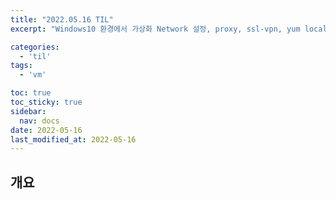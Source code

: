 ```yaml
---
title: "2022.05.16 TIL"
excerpt: "Windows10 환경에서 가상화 Network 설정, proxy, ssl-vpn, yum local repo설정"

categories:
  - 'til'
tags:
  - 'vm'

toc: true
toc_sticky: true
sidebar:
  nav: docs
date: 2022-05-16
last_modified_at: 2022-05-16
---
```


## 개요